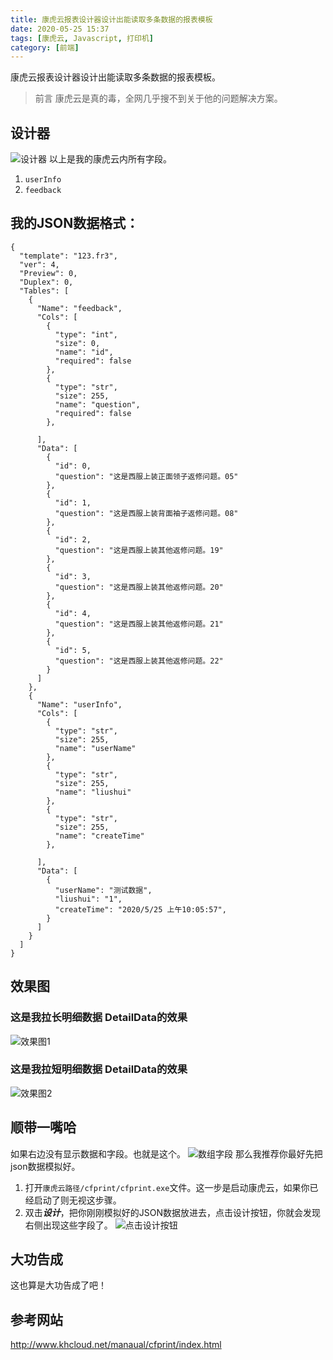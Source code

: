 ```yaml
---
title: 康虎云报表设计器设计出能读取多条数据的报表模板
date: 2020-05-25 15:37
tags: [康虎云, Javascript, 打印机]
category: [前端]
---
```

康虎云报表设计器设计出能读取多条数据的报表模板。
> 前言 康虎云是真的毒，全网几乎搜不到关于他的问题解决方案。
<!--more-->
## 设计器
![设计器](https://images.cnblogs.com/cnblogs_com/binglicheng/1772887/o_200525072554%E5%BA%B7%E8%99%8E%E4%BA%91%E6%8A%A5%E8%A1%A8%E8%AE%BE%E8%AE%A1%E5%99%A8.png)
以上是我的康虎云内所有字段。
1. `userInfo`
2. `feedback`
## 我的JSON数据格式：
```
{
  "template": "123.fr3",
  "ver": 4,
  "Preview": 0,
  "Duplex": 0,
  "Tables": [
    {
      "Name": "feedback",
      "Cols": [
        {
          "type": "int",
          "size": 0,
          "name": "id",
          "required": false
        },
        {
          "type": "str",
          "size": 255,
          "name": "question",
          "required": false
        },

      ],
      "Data": [
        {
          "id": 0,
          "question": "这是西服上装正面领子返修问题。05"
        },
        {
          "id": 1,
          "question": "这是西服上装背面袖子返修问题。08"
        },
        {
          "id": 2,
          "question": "这是西服上装其他返修问题。19"
        },
        {
          "id": 3,
          "question": "这是西服上装其他返修问题。20"
        },
        {
          "id": 4,
          "question": "这是西服上装其他返修问题。21"
        },
        {
          "id": 5,
          "question": "这是西服上装其他返修问题。22"
        }
      ]
    },
    {
      "Name": "userInfo",
      "Cols": [
        {
          "type": "str",
          "size": 255,
          "name": "userName"
        },
        {
          "type": "str",
          "size": 255,
          "name": "liushui"
        },
        {
          "type": "str",
          "size": 255,
          "name": "createTime"
        },

      ],
      "Data": [
        {
          "userName": "测试数据",
          "liushui": "1",
          "createTime": "2020/5/25 上午10:05:57",
        }
      ]
    }
  ]
}
```
## 效果图
### 这是我拉长明细数据 DetailData的效果
![效果图1](https://images.cnblogs.com/cnblogs_com/binglicheng/1772887/o_200525073306%E6%95%88%E6%9E%9C%E5%9B%BE1.png)
### 这是我拉短明细数据 DetailData的效果
![效果图2](https://images.cnblogs.com/cnblogs_com/binglicheng/1772887/o_200525073319%E6%95%88%E6%9E%9C%E5%9B%BE2.png)

## 顺带一嘴哈
如果右边没有显示数据和字段。也就是这个。
![数组字段](https://img2020.cnblogs.com/blog/1822317/202005/1822317-20200525154337395-2144357757.png)
那么我推荐你最好先把json数据模拟好。
1. 打开`康虎云路径/cfprint/cfprint.exe`文件。这一步是启动康虎云，如果你已经启动了则无视这步骤。
2. 双击***设计***，把你刚刚模拟好的JSON数据放进去，点击设计按钮，你就会发现右侧出现这些字段了。
![点击设计按钮](https://img2020.cnblogs.com/blog/1822317/202005/1822317-20200525154721385-1649728633.png)

## 大功告成
这也算是大功告成了吧！

## 参考网站
http://www.khcloud.net/manaual/cfprint/index.html
